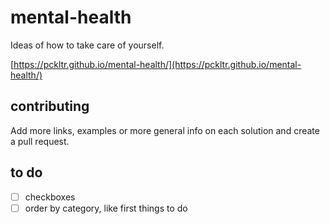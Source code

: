 # mental-health
Ideas of how to take care of yourself.

[https://pckltr.github.io/mental-health/](https://pckltr.github.io/mental-health/)

## contributing

Add more links, examples or more general info on each solution and create a pull request.

## to do

- [ ] checkboxes
- [ ] order by category, like first things to do

